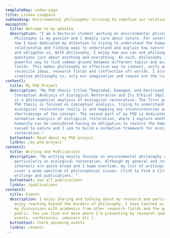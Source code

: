 ```yaml
---
templateKey: index-page
title: Linnea Luuppala
subheading: Environmental philosopher striving to redefine our relationship with nature
mainpitch:
  title: Welcome to my website
  description: "I am a Doctoral student working on environmental philosophy.
    Philosophy is my passion and I deeply care about nature. For several years
    now I have dedicated my attention to trying to understand the human-nature
    relationship and finding ways to understand and explain how nature has value
    and obligates us. With philosophy, I enjoy how you can ask philosophical
    questions just about anything and everything. As such, philosophy is a
    powerful way to find common ground between different topics and academic
    fields. This makes philosophy an effective way to connect, unify and
    reconcile ideas, research fields and (reflection of) worlds. I also love how
    creative philosophy is; only our imagination and reason are the limit.  "
content1:
  title: My PhD Project
  description: "My PhD thesis titled “Degraded, Damaged, and Destroyed: A
    Conceptual Analysis of Ecological Restoration and Its Ethical Implications”
    is a philosophical analysis of ecological restoration. The first part of my
    PhD thesis is focused on conceptual analysis, trying to understand what
    ecological restoration really is and mapping any inconsistencies and
    shortcomings of the concept. The second part of my PhD is dedicated to the
    normative analysis of ecological restoration, where I explore whether
    humanity can be considered having an obligation to restore the damage it has
    caused to nature and I aim to build a normative framework for ecological
    restoration."
  buttontext: Read about my PhD project
  linkto: /my-phd-project
content2:
  title: Writing and Publications
  description: "My writing mainly focuses on environmental philosophy and
    particularly on ecological restoration. Although my general and research
    interests are quite broad and I hope overtime, my list of writings will
    cover a wide spectrum of philosophical issues. Click to find a list of my
    writings and publications. "
  buttontext: See all publications
  linkto: /publications
content3:
  title: Events
  description: I enjoy sharing and talking about my research and particularly
    enjoy reaching beyond the borders of philosophy. I have learned so much from
    my discussions with academics from other research fields and the general
    public. You can find out more where I’m presenting my research (public
    events, conferences, seminars etc.).
  buttontext: Check upcoming events
  linkto: /events
---
```


